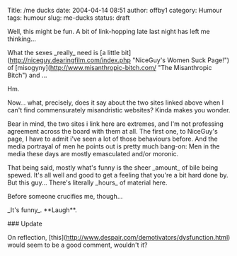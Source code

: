 Title: /me ducks
date: 2004-04-14 08:51
author: offby1
category: Humour
tags: humour
slug: me-ducks
status: draft

Well, this might be fun. A bit of link-hopping late last night has left me thinking\...

What the sexes \_really\_ need is \[a little bit\](<http://niceguy.dearingfilm.com/index.php> \"NiceGuy\'s Women Suck Page!\") of \[misogyny\](<http://www.misanthropic-bitch.com/> \"The Misanthropic Bitch\") and \...

Hm.

Now\... what, precisely, does it say about the two sites linked above when I can\'t find commensurately misandristic websites? Kinda makes you wonder.

Bear in mind, the two sites i link here are extremes, and I\'m not professing agreement across the board with them at all. The first one, to NiceGuy\'s page, I have to admit i\'ve seen a lot of those behaviours before. And the media portrayal of men he points out is pretty much bang-on: Men in the media these days are mostly emasculated and/or moronic.

That being said, mostly what\'s funny is the sheer \_amount\_ of bile being spewed. It\'s all well and good to get a feeling that you\'re a bit hard done by. But this guy\... There\'s literally \_hours\_ of material here.

Before someone crucifies me, though\...

\_It\'s funny\_. \*\*Laugh\*\*.

\### Update

On reflection, \[this\](<http://www.despair.com/demotivators/dysfunction.html>) would seem to be a good comment, wouldn\'t it?
